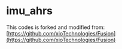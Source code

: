 # imu_ahrs

This codes is forked and modified from:
[https://github.com/xioTechnologies/Fusion](https://github.com/xioTechnologies/Fusion)

